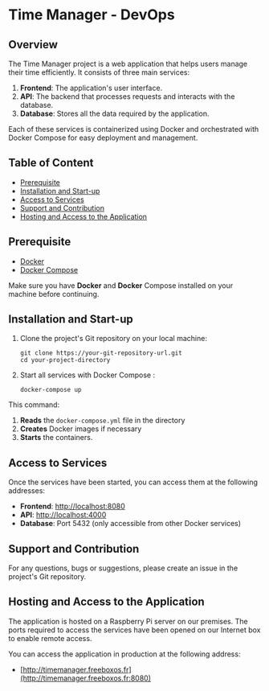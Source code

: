 # Time Manager - DevOps

## Overview

The Time Manager project is a web application that helps users manage their time efficiently. It consists of three main services:
1. **Frontend**: The application's user interface.
2. **API**: The backend that processes requests and interacts with the database.
3. **Database**: Stores all the data required by the application.

Each of these services is containerized using Docker and orchestrated with Docker Compose for easy deployment and management.

## Table of Content

- [Prerequisite](#prerequisite)
- [Installation and Start-up](#installation-and-start-up)
- [Access to Services](#access-to-services)
- [Support and Contribution](#support-and-contribution)
- [Hosting and Access to the Application](#hosting-and-access-to-the-application)

## Prerequisite

- [Docker](https://docs.docker.com/get-docker/)
- [Docker Compose](https://docs.docker.com/compose/install/)

Make sure you have **Docker** and **Docker** Compose installed on your machine before continuing.

## Installation and Start-up

1. Clone the project's Git repository on your local machine:
   ```
   git clone https://your-git-repository-url.git
   cd your-project-directory
   ```

2. Start all services with Docker Compose :
   ```
   docker-compose up
   ```

This command:
1. **Reads** the `docker-compose.yml` file in the directory
2. **Creates** Docker images if necessary
3. **Starts** the containers.

## Access to Services

Once the services have been started, you can access them at the following addresses:

- **Frontend**: [http://localhost:8080](http://localhost:8080)
- **API**: [http://localhost:4000](http://localhost:4000)
- **Database**: Port 5432 (only accessible from other Docker services)

## Support and Contribution

For any questions, bugs or suggestions, please create an issue in the project's Git repository.

## Hosting and Access to the Application

The application is hosted on a Raspberry Pi server on our premises. The ports required to access the services have been opened on our Internet box to enable remote access.

You can access the application in production at the following address: 
- [http://timemanager.freeboxos.fr](http://timemanager.freeboxos.fr:8080)